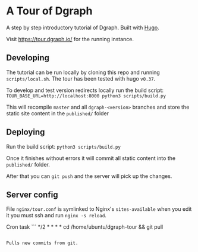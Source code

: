 # A Tour of Dgraph

A step by step introductory tutorial of Dgraph. Built with [Hugo](https://gohugo.io/).

Visit https://tour.dgraph.io/ for the running instance.

## Developing
The tutorial can be run locally by cloning this repo and running `scripts/local.sh`.
The tour has been tested with hugo `v0.37`.

To develop and test version redirects locally run the build script:
`TOUR_BASE_URL=http://localhost:8000 python3 scripts/build.py`

This will recompile `master` and all `dgraph-<version>` branches and store the static site content in the `published/` folder

## Deploying

Run the build script:
`python3 scripts/build.py`

Once it finishes without errors it will commit all static content
into the `published/` folder.

After that you can `git push` and the server will pick up the changes.


## Server config

File `nginx/tour.conf` is symlinked to Nginx's `sites-available`
when you edit it you must ssh and run `nginx -s reload`.

Cron task ```
*/2 *    *   *   *   cd /home/ubuntu/dgraph-tour && git pull
```

Pulls new commits from git.
